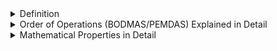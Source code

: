 <details><summary>Definition</summary>

### **Arithmetic Operations in Detail**

Arithmetic operations are basic mathematical operations that help in performing calculations. The four fundamental arithmetic operations are:

---

## **1. Addition (+)**

### **Definition**

Addition is the process of combining two or more numbers to get a total sum.

### **Formula**

$$
A + B = C
$$

$$
A = B+C
$$

$A + B = C$

Where:

- $A$ and $B$ are the numbers to be added.

- $C$ is the sum.

### **Example**

- **Basic:** $5 + 3 = 8$
- **With large numbers:** $250 + 150 = 400$
- **With decimals:** $4.5 + 2.3 = 6.8$

---

## **2. Subtraction (-)**

### **Definition**

Subtraction is the process of finding the difference between two numbers by removing one from another.

### **Formula**

$A - B = C$

Where:

- $A$ is the minuend (the number from which another number is subtracted).

- $B$ is the subtrahend (the number to be subtracted).

- $C$ is the difference.

### **Example**

- **Basic:** $9 - 4 = 5$
- **With negative numbers:** $3 - 7 = -4$
- **With decimals:** $5.6 - 2.1 = 3.5$

---

## **3. Multiplication (× or \*)**

### **Definition**

Multiplication is the repeated addition of a number a certain number of times.

### **Formula**

$A \times B = C$

Where:

- $A$ and $B$ are the numbers to be multiplied.

- $C$ is the product.

### **Example**

- **Basic:** $6 \times 3 = 18$
- **With large numbers:** $200 \times 50 = 10,000$
- **With decimals:** $1.5 \times 2 = 3$

---

## **4. Division (÷ or /)**

### **Definition**

Division is the process of splitting a number into equal parts.

### **Formula**

$A \div B = C$

Where:

- $A$ is the dividend (the number to be divided).

- $B$ is the divisor (the number that divides).

- $C$ is the quotient (the result).

### **Example**

- **Basic:** $12 \div 4 = 3$
- **With decimals:** $5.5 \div 2 = 2.75$
- **With remainder:** $10 \div 3 = 3$ remainder $1$

---

### **Conclusion**

These four operations are the foundation of all mathematical calculations, from basic arithmetic to complex algebra. Let me know if you need more examples! 😊

</details>

<details><summary>Order of Operations (BODMAS/PEMDAS) Explained in Detail</summary>

### **Order of Operations (BODMAS/PEMDAS) Explained in Detail**

The **order of operations** is a set of rules that determine the sequence in which mathematical expressions should be evaluated. This ensures that calculations are performed correctly and consistently.

### **Two Common Rules for Order of Operations**

1. **BODMAS** (used in India, UK, and other countries)

   - **B** → Brackets
   - **O** → Orders (Exponents, Roots)
   - **D** → Division
   - **M** → Multiplication
   - **A** → Addition
   - **S** → Subtraction

2. **PEMDAS** (used in the USA)
   - **P** → Parentheses
   - **E** → Exponents
   - **MD** → Multiplication and Division (from left to right)
   - **AS** → Addition and Subtraction (from left to right)

👉 **Multiplication & Division** and **Addition & Subtraction** are performed from **left to right**, depending on which comes first.

---

## **Step-by-Step Examples**

### **Example 1: Simple Expression**

#### **Expression:**

$8 + 2 \times 3$

#### **Solution:**

1. Multiplication first → $2 \times 3 = 6$
2. Addition → $8 + 6 = 14$

✅ **Final Answer:** **14**

---

### **Example 2: Expression with Brackets**

#### **Expression:**

$(5 + 3) \times 2$

#### **Solution:**

1. Solve the bracket first → $5 + 3 = 8$
2. Multiplication → $8 \times 2 = 16$

✅ **Final Answer:** **16**

---

### **Example 3: Expression with Exponents**

#### **Expression:**

$3 + 2^3 \times 4$

#### **Solution:**

1. Exponent first → $2^3 = 2 \times 2 \times 2 = 8$
2. Multiplication → $8 \times 4 = 32$
3. Addition → $3 + 32 = 35$

✅ **Final Answer:** **35**

---

### **Example 4: Complex Expression**

#### **Expression:**

$10 + (6 \div 2) \times (3^2 - 1)$

#### **Solution:**

1. Solve the brackets first:
   - $6 \div 2 = 3$
   - $3^2 = 9$
   - $9 - 1 = 8$
2. Multiplication → $3 \times 8 = 24$
3. Addition → $10 + 24 = 34$

✅ **Final Answer:** **34**

---

### **Key Takeaways**

- **Always solve brackets first**
- **Solve exponents before multiplication & division**
- **Multiplication & division are done left to right**
- **Addition & subtraction are done last, left to right**

Following **BODMAS/PEMDAS** helps avoid calculation mistakes. Let me know if you need more examples! 😊

</details>

<details><summary>Mathematical Properties in Detail</summary>

### **Mathematical Properties in Detail**

Mathematical operations follow certain properties that help simplify calculations and understand how numbers interact. Below are the five key properties:

---

## **1. Commutative Property**

This property states that changing the order of numbers does not change the result.

### **Applies to:**

✅ Addition → $A + B = B + A$  
✅ Multiplication → $A \times B = B \times A$  
❌ Does **not** apply to subtraction and division.

### **Examples:**

- **Addition:** $3 + 5 = 5 + 3 = 8$
- **Multiplication:** $4 \times 6 = 6 \times 4 = 24$
- **Subtraction (Not Commutative):** $7 - 3 \neq 3 - 7$
- **Division (Not Commutative):** $8 \div 2 \neq 2 \div 8$

---

## **2. Associative Property**

This property states that the way numbers are grouped does not change the result.

### **Applies to:**

✅ Addition → $(A + B) + C = A + (B + C)$  
✅ Multiplication → $(A \times B) \times C = A \times (B \times C)$  
❌ Does **not** apply to subtraction and division.

### **Examples:**

- **Addition:**  
  $(2 + 3) + 4 = 2 + (3 + 4)$  
  $5 + 4 = 2 + 7$  
  $9 = 9$ ✅

- **Multiplication:**  
  $(2 \times 3) \times 4 = 2 \times (3 \times 4)$  
  $6 \times 4 = 2 \times 12$  
  $24 = 24 $✅

- **Subtraction (Not Associative):**  
  $(8 - 3) - 2 \neq 8 - (3 - 2)$  
  $5 - 2 = 8 - 1$  
  $3 \neq 7$ ❌

- **Division (Not Associative):**  
  $(12 \div 4) \div 2 \neq 12 \div (4 \div 2)$

---

## **3. Distributive Property**

This property allows multiplication to be distributed over addition or subtraction.

### **Formula:**

$A \times (B + C) = (A \times B) + (A \times C)$

$A \times (B - C) = (A \times B) - (A \times C)$

### **Examples:**

- **With Addition:**  
  $3 \times (4 + 5) = (3 \times 4) + (3 \times 5)$  
  $3 \times 9 = 12 + 15$  
  $27 = 27$ ✅

- **With Subtraction:**  
  $6 \times (8 - 3) = (6 \times 8) - (6 \times 3)$  
  $6 \times 5 = 48 - 18$  
  $30 = 30$ ✅

This property is widely used in algebra for simplifying expressions.

---

## **4. Identity Elements**

An **identity element** is a number that, when used in an operation, does not change the value of another number.

### **Types of Identity Elements:**

- **Additive Identity** → **0** (Because $A + 0 = A$)
- **Multiplicative Identity** → **1** (Because $A \times 1 = A$)

### **Examples:**

- **Addition:** $7 + 0 = 7$
- **Multiplication:** $9 \times 1 = 9$

❌ **No identity elements for subtraction and division**

- $5 - 0 = 5$ (seems fine, but $0$ is not a universal identity in subtraction).

- $5 \div 1 = 5$ (works, but $1$ does not work for all cases, e.g., $0 \div 1 \neq 0$).

---

## **5. Inverse Elements**

An **inverse element** is a number that, when combined with another number in an operation, results in the identity element.

### **Types of Inverse Elements:**

- **Additive Inverse** (Negative of a number)

  $A + (-A) = 0$

- **Multiplicative Inverse** (Reciprocal of a number)

  $A \times \frac{1}{A} = 1$

  (Only works when $A \neq 0$, since division by zero is undefined.)

### **Examples:**

- **Additive Inverse:**  
  $5 + (-5) = 0$  
  $-8 + 8 = 0$

- **Multiplicative Inverse:**  
  $4 \times \frac{1}{4} = 1$  
  $7 \times \frac{1}{7} = 1$

---

### **Summary Table**

| Property             | Definition                                                    | Example                                                              |
| -------------------- | ------------------------------------------------------------- | -------------------------------------------------------------------- |
| **Commutative**      | Order does not change the result.                             | $3 + 5 = 5 + 3$                                                      |
| **Associative**      | Grouping does not change the result.                          | $(2 + 3) + 4 = 2 + (3 + 4)$                                          |
| **Distributive**     | Multiplication distributes over addition/subtraction.         | $3 \times (4 + 5) = (3 \times 4) + (3 \times 5)$                     |
| **Identity Element** | A number that does not change another number in an operation. | Additive: $7 + 0 = 7$; Multiplicative: $9 \times 1 = 9$              |
| **Inverse Element**  | A number that undoes another number’s effect.                 | Additive: $5 + (-5) = 0$; Multiplicative: $4 \times \frac{1}{4} = 1$ |

---

These properties are essential in simplifying expressions, solving equations, and understanding algebra. Let me know if you need further explanations! 😊

</details>
